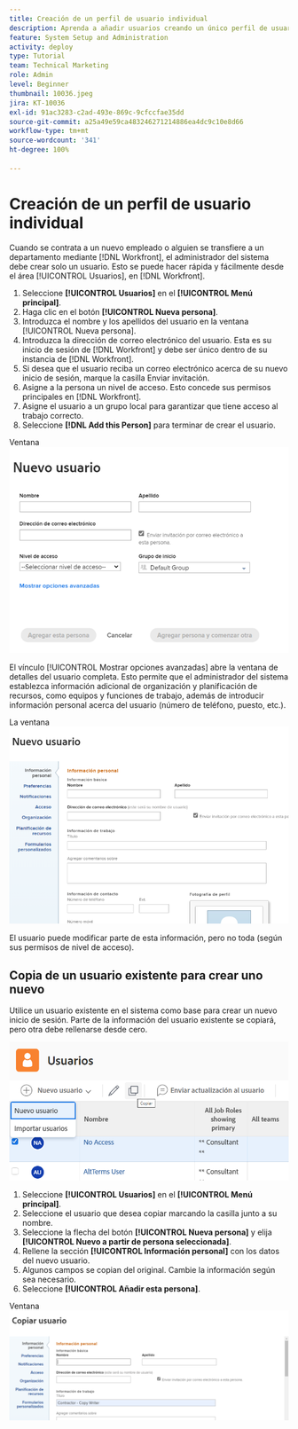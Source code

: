 ```yaml
---
title: Creación de un perfil de usuario individual
description: Aprenda a añadir usuarios creando un único perfil de usuario desde cero o copiando un usuario existente.
feature: System Setup and Administration
activity: deploy
type: Tutorial
team: Technical Marketing
role: Admin
level: Beginner
thumbnail: 10036.jpeg
jira: KT-10036
exl-id: 91ac3283-c2ad-493e-869c-9cfccfae35dd
source-git-commit: a25a49e59ca483246271214886ea4dc9c10e8d66
workflow-type: tm+mt
source-wordcount: '341'
ht-degree: 100%

---
```


# Creación de un perfil de usuario individual

Cuando se contrata a un nuevo empleado o alguien se transfiere a un departamento mediante [!DNL Workfront], el administrador del sistema debe crear solo un usuario. Esto se puede hacer rápida y fácilmente desde el área [!UICONTROL Usuarios], en [!DNL Workfront].

1. Seleccione **[!UICONTROL Usuarios]** en el **[!UICONTROL Menú principal]**.
1. Haga clic en el botón **[!UICONTROL Nueva persona]**.
1. Introduzca el nombre y los apellidos del usuario en la ventana [!UICONTROL Nueva persona].
1. Introduzca la dirección de correo electrónico del usuario. Esta es su inicio de sesión de [!DNL Workfront] y debe ser único dentro de su instancia de [!DNL Workfront].
1. Si desea que el usuario reciba un correo electrónico acerca de su nuevo inicio de sesión, marque la casilla Enviar invitación.
1. Asigne a la persona un nivel de acceso. Esto concede sus permisos principales en [!DNL Workfront].
1. Asigne el usuario a un grupo local para garantizar que tiene acceso al trabajo correcto.
1. Seleccione **[!DNL Add this Person]** para terminar de crear el usuario.

Ventana ![[!UICONTROL Nueva persona]](assets/admin-fund-adding-users-1.png)

El vínculo [!UICONTROL Mostrar opciones avanzadas] abre la ventana de detalles del usuario completa. Esto permite que el administrador del sistema establezca información adicional de organización y planificación de recursos, como equipos y funciones de trabajo, además de introducir información personal acerca del usuario (número de teléfono, puesto, etc.).

La ventana ![[!UICONTROL Nueva persona] después de hacer clic en [!UICONTROL Mostrar opciones avanzadas]](assets/admin-fund-adding-users-2.png)

El usuario puede modificar parte de esta información, pero no toda (según sus permisos de nivel de acceso).

## Copia de un usuario existente para crear uno nuevo

Utilice un usuario existente en el sistema como base para crear un nuevo inicio de sesión. Parte de la información del usuario existente se copiará, pero otra debe rellenarse desde cero.

![Menú desplegable Nueva persona](assets/admin-fund-adding-users-3.png)

1. Seleccione **[!UICONTROL Usuarios]** en el **[!UICONTROL Menú principal]**.
1. Seleccione el usuario que desea copiar marcando la casilla junto a su nombre.
1. Seleccione la flecha del botón **[!UICONTROL Nueva persona]** y elija **[!UICONTROL Nuevo a partir de persona seleccionada]**.
1. Rellene la sección **[!UICONTROL Información personal]** con los datos del nuevo usuario.
1. Algunos campos se copian del original. Cambie la información según sea necesario.
1. Seleccione **[!UICONTROL Añadir esta persona]**.

Ventana ![[!UICONTROL Nueva persona]](assets/admin-fund-adding-users-4.png)

<!--
Learn more URLs
Add users
-->
